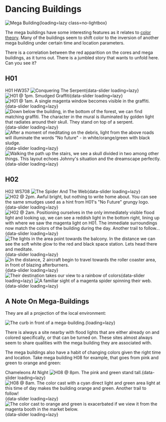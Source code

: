 # Dancing Buildings

![Mega Building](./assets/megabuilding-as-core.png){loading=lazy class=no-lightbox}

The mega buildings have some interesting features as it relates to [color theory](./theory-color.md).
Many of the buildings seem to shift color to the inversion of another mega building
under certain time and location parameters.

There is a correlation between the red apparition on the cores and mega buildings,
as it turns out. There is a jumbled story that wants to unfold here. Can you see it?

## H01

H01 HW357
![Conquering The Serpent](./assets/mb-h01-0.jpg){data-slider loading=lazy}
![H01 @ 1pm. Smudged Graffiti](./assets/mb-h01-a.png){data-slider loading=lazy}
![H01 @ 1am. A single magenta window becomes visible in the graffiti.](./assets/mb-h01-b.png){data-slider loading=lazy}
![Down below the building, in the bottom of the forest, we can find matching graffiti. The character in the mural is illuminated by golden light that radiates around their skull. They stand on top of a serpent.](./assets/mb-h01-c.png){data-slider loading=lazy}
![After a moment of meditating on the debris, light from the above roads will illuminate the words "No future" - in white/orange/green with black sludge.](./assets/mb-h01-d.jpg){data-slider loading=lazy}
![Walking the path up the stairs, we see a skull divided in two among other things. This layout echoes Johnny's situation and the dreamscape perfectly.](./assets/mb-h01-d.png){data-slider loading=lazy}

## H02

H02 WS708
![The Spider And The Web](./assets/mb-h02-0.png){data-slider loading=lazy}
![H02 @ 2pm. Awful bright, but nothing to write home about. You can see the same smudges used as a hint from H01's "No Future" grungy logo.](./assets/mb-h02-a.png){data-slider loading=lazy}
![H02 @ 2am. Positioning ourselves in the only immediately visible flood light and looking up, we can see a reddish light in the bottom right, lining up with where we saw the magenta light on H01. The immediate surroundings now match the colors of the building during the day. Another trail to follow...](./assets/mb-h02-b.png){data-slider loading=lazy}
![The lights in the area point towards the balcony. In the distance we can see the soft white glow to the red and black space station. Lets head there and meditate.](./assets/mb-h02-c.png){data-slider loading=lazy}
![In the distance, 2 aircraft begin to travel towards the roller coaster area, in front of blazing afterburners.](./assets/mb-h02-d.png){data-slider loading=lazy}
![Their destination takes our view to a rainbow of colors](./assets/mb-h02-e.png){data-slider loading=lazy}
![A familiar sight of a magenta spider spinning their web.](./assets/mb-h02-f.png){data-slider loading=lazy}

## A Note On Mega-Buildings

They are all a projection of the local environment:

![The curb in front of a mega-building.](./assets/megabuilding-example.jpg){loading=lazy}

There is always a site nearby with flood lights that are either already
on and colored specifically, or that can be turned on. These sites almost always
seem to share qualities with the mega building they are associated with.

The mega buildings also have a habit of changing colors given the right time and
location. Take mega building H08 for example, that goes from pink and green to
orange and green:

Chameleons At Night
![H08 @ 8pm. The pink and green stand tall.](./assets/mb-h08-a.png){data-slider loading=lazy}
![H08 @ 8am. The color cast with a cyan direct light and green area light at this time of day makes the building orange and green. Another trail to follow!](./assets/mb-h08-b.png){data-slider loading=lazy}
![The color cast to orange and green is exacerbated if we view it from the magenta booth in the market below.](./assets/mb-h08-c.png){data-slider loading=lazy}
